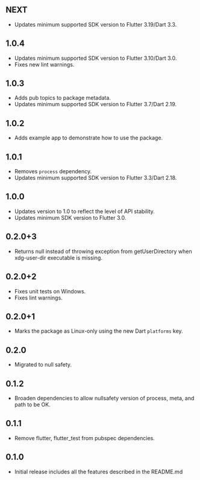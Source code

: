 ## NEXT

* Updates minimum supported SDK version to Flutter 3.19/Dart 3.3.

## 1.0.4

* Updates minimum supported SDK version to Flutter 3.10/Dart 3.0.
* Fixes new lint warnings.

## 1.0.3

* Adds pub topics to package metadata.
* Updates minimum supported SDK version to Flutter 3.7/Dart 2.19.

## 1.0.2

* Adds example app to demonstrate how to use the package.

## 1.0.1

* Removes `process` dependency.
* Updates minimum supported SDK version to Flutter 3.3/Dart 2.18.

## 1.0.0

* Updates version to 1.0 to reflect the level of API stability.
* Updates minimum SDK version to Flutter 3.0.

## 0.2.0+3

* Returns null instead of throwing exception from getUserDirectory when xdg-user-dir executable is missing.

## 0.2.0+2

* Fixes unit tests on Windows.
* Fixes lint warnings.

## 0.2.0+1

* Marks the package as Linux-only using the new Dart `platforms` key.

## 0.2.0

* Migrated to null safety.

## 0.1.2

* Broaden dependencies to allow nullsafety version of process, meta, and path to be OK.

## 0.1.1

* Remove flutter, flutter_test from pubspec dependencies.

## 0.1.0

* Initial release includes all the features described in the README.md
